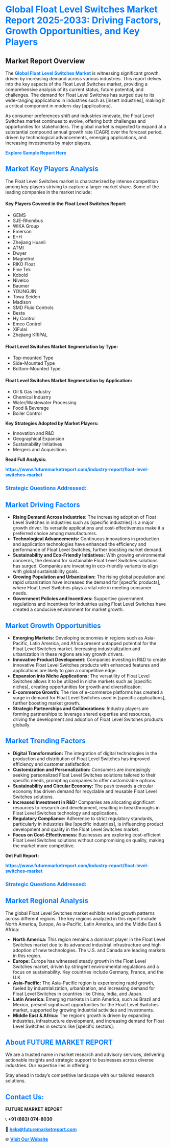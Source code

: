 <h1 style="color: #007BFF;">Global Float Level Switches Market Report 2025-2033: Driving Factors, Growth Opportunities, and Key Players</h1>

<section id="overview">
<h2>Market Report Overview</h2>
<p>The <a href="https://www.futuremarketreport.com/industry-report/float-level-switches-market" style="color: #007BFF; text-decoration: none;"><strong>Global Float Level Switches Market</strong></a> is witnessing significant growth, driven by increasing demand across various industries. This report delves into the key aspects of the Float Level Switches market, providing a comprehensive analysis of its current status, future potential, and challenges. The demand for Float Level Switches has surged due to its wide-ranging applications in industries such as [insert industries], making it a critical component in modern-day [applications].</p>
<p>As consumer preferences shift and industries innovate, the Float Level Switches market continues to evolve, offering both challenges and opportunities for stakeholders. The global market is expected to expand at a substantial compound annual growth rate (CAGR) over the forecast period, driven by technological advancements, emerging applications, and increasing investments by major players.</p>
</section>

<section id="overview">
<p><a href="https://www.futuremarketreport.com/request-sample/reportId=102828" style="color: #007BFF; text-decoration: none;"><strong>Explore Sample Report Here</strong></a></p>
</section>

<section id="key-players">
<h2 style="color: #007BFF;">Market Key Players Analysis</h2>
<p>The Float Level Switches market is characterized by intense competition among key players striving to capture a larger market share. Some of the leading companies in the market include:</p>
<h4>Key Players Covered in the Float Level Switches Report:</h4>
<ul><li>GEMS</li><li>SJE-Rhombus</li><li>WIKA Group</li><li>Emerson</li><li>E+H</li><li>Zhejiang Huanli</li><li>ATMI</li><li>Dwyer</li><li>Magnetrol</li><li>RIKO Float</li><li>Fine Tek</li><li>Kobold</li><li>Nivelco</li><li>Baumer</li><li>YOUNGJIN</li><li>Towa Seiden</li><li>Madison</li><li>SMD Fluid Controls</li><li>Besta</li><li>Hy Control</li><li>Emco Control</li><li>XiFulai</li><li>Zhejiang KRIPAL</li></ul>
<h4>Float Level Switches Market Segmentation by Type:</h4>
<ul><li>Top-mounted Type</li><li>Side-Mounted Type</li><li>Bottom-Mounted Type</li></ul>

<h4>Float Level Switches Market Segmentation by Application:</h4>
<ul><li>Oil &amp; Gas Industry</li><li>Chemical Industry</li><li>Water/Wastewater Processing</li><li>Food &amp; Beverage</li><li>Boiler Control</li></ul>
<p><strong>Key Strategies Adopted by Market Players:</strong></p>
<ul>
<li>Innovation and R&D</li>
<li>Geographical Expansion</li>
<li>Sustainability Initiatives</li>
<li>Mergers and Acquisitions</li>
</ul>
</section>

<section>
<p><strong>Read Full Analysis: </strong></p><a href="https://www.futuremarketreport.com/industry-report/float-level-switches-market" style="color: #007BFF; text-decoration: none;"><strong>https://www.futuremarketreport.com/industry-report/float-level-switches-market</strong></a>
<h3 style="color: #007BFF;">Strategic Questions Addressed:</h3>
</section>

<section id="driving-factors">
<h2 style="color: #007BFF;">Market Driving Factors</h2>
<ul>
<li><strong>Rising Demand Across Industries:</strong> The increasing adoption of Float Level Switches in industries such as [specific industries] is a major growth driver. Its versatile applications and cost-effectiveness make it a preferred choice among manufacturers.</li>
<li><strong>Technological Advancements:</strong> Continuous innovations in production and application technologies have enhanced the efficiency and performance of Float Level Switches, further boosting market demand.</li>
<li><strong>Sustainability and Eco-Friendly Initiatives:</strong> With growing environmental concerns, the demand for sustainable Float Level Switches solutions has surged. Companies are investing in eco-friendly variants to align with global sustainability goals.</li>
<li><strong>Growing Population and Urbanization:</strong> The rising global population and rapid urbanization have increased the demand for [specific products], where Float Level Switches plays a vital role in meeting consumer needs.</li>
<li><strong>Government Policies and Incentives:</strong> Supportive government regulations and incentives for industries using Float Level Switches have created a conducive environment for market growth.</li>
</ul>
</section>

<section id="growth-opportunities">
<h2 style="color: #007BFF;">Market Growth Opportunities</h2>
<ul>
<li><strong>Emerging Markets:</strong> Developing economies in regions such as Asia-Pacific, Latin America, and Africa present untapped potential for the Float Level Switches market. Increasing industrialization and urbanization in these regions are key growth drivers.</li>
<li><strong>Innovative Product Development:</strong> Companies investing in R&D to create innovative Float Level Switches products with enhanced features and applications are likely to gain a competitive edge.</li>
<li><strong>Expansion into Niche Applications:</strong> The versatility of Float Level Switches allows it to be utilized in niche markets such as [specific niches], creating opportunities for growth and diversification.</li>
<li><strong>E-commerce Growth:</strong> The rise of e-commerce platforms has created a surge in demand for Float Level Switches used in [specific applications], further boosting market growth.</li>
<li><strong>Strategic Partnerships and Collaborations:</strong> Industry players are forming partnerships to leverage shared expertise and resources, driving the development and adoption of Float Level Switches products globally.</li>
</ul>
</section>

<section id="trending-factors">
<h2 style="color: #007BFF;">Market Trending Factors</h2>
<ul>
<li><strong>Digital Transformation:</strong> The integration of digital technologies in the production and distribution of Float Level Switches has improved efficiency and customer satisfaction.</li>
<li><strong>Customization and Personalization:</strong> Consumers are increasingly seeking personalized Float Level Switches solutions tailored to their specific needs, prompting companies to offer customizable options.</li>
<li><strong>Sustainability and Circular Economy:</strong> The push towards a circular economy has driven demand for recyclable and reusable Float Level Switches solutions.</li>
<li><strong>Increased Investment in R&D:</strong> Companies are allocating significant resources to research and development, resulting in breakthroughs in Float Level Switches technology and applications.</li>
<li><strong>Regulatory Compliance:</strong> Adherence to strict regulatory standards, particularly in industries like [specific industries], is influencing product development and quality in the Float Level Switches market.</li>
<li><strong>Focus on Cost-Effectiveness:</strong> Businesses are exploring cost-efficient Float Level Switches solutions without compromising on quality, making the market more competitive.</li>
</ul>
</section>

<section>
<p><strong>Get Full Report: </strong></p><a href="https://www.futuremarketreport.com/industry-report/float-level-switches-market" style="color: #007BFF; text-decoration: none;"><strong>https://www.futuremarketreport.com/industry-report/float-level-switches-market</strong></a>
<h3 style="color: #007BFF;">Strategic Questions Addressed:</h3>
</section>


<section id="regional-analysis">
<h2 style="color: #007BFF;">Market Regional Analysis</h2>
<p>The global Float Level Switches market exhibits varied growth patterns across different regions. The key regions analyzed in this report include North America, Europe, Asia-Pacific, Latin America, and the Middle East & Africa:</p>
<ul>
<li><strong>North America:</strong> This region remains a dominant player in the Float Level Switches market due to its advanced industrial infrastructure and high adoption of new technologies. The U.S. and Canada are leading markets in this region.</li>
<li><strong>Europe:</strong> Europe has witnessed steady growth in the Float Level Switches market, driven by stringent environmental regulations and a focus on sustainability. Key countries include Germany, France, and the U.K.</li>
<li><strong>Asia-Pacific:</strong> The Asia-Pacific region is experiencing rapid growth, fueled by industrialization, urbanization, and increasing demand for Float Level Switches in countries like China, India, and Japan.</li>
<li><strong>Latin America:</strong> Emerging markets in Latin America, such as Brazil and Mexico, present significant opportunities for the Float Level Switches market, supported by growing industrial activities and investments.</li>
<li><strong>Middle East & Africa:</strong> The region’s growth is driven by expanding industries, infrastructure development, and increasing demand for Float Level Switches in sectors like [specific sectors].</li>
</ul>
</section>

<footer>
<h2 style="color: #007BFF;">About FUTURE MARKET REPORT</h2>
<p>We are a trusted name in market research and advisory services, delivering actionable insights and strategic support to businesses across diverse industries. Our expertise lies in offering:</p>

<p>Stay ahead in today’s competitive landscape with our tailored research solutions.</p>

<h2 style="color: #007BFF;">Contact Us:</h2>
<p><strong>FUTURE MARKET REPORT</strong></p>
<p>📞 <strong>+91 (883) 074-8030</strong></p>
<p>📧 <strong><a href="mailto:help@futuremarketreport.com" style="color: #007BFF;">help@futuremarketreport.com</a></strong></p>
<p>🌐 <strong><a href="https://www.futuremarketreport.com/" style="color: #007BFF;">Visit Our Website</a></strong></p>
</footer>